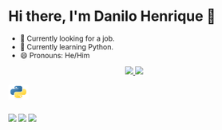 ### <h1>Hi there, I'm Danilo Henrique 👋</h1>

- 🔭 Currently looking for a job.
- 🌱 Currently learning Python.
- 😄 Pronouns: He/Him

<div align="center">
  <a href="https://github.com/danilohcb">
  <img width="48%" src="https://github-readme-stats.vercel.app/api?username=danilohcb&show_icons=true&theme=cobalt2&include_all_commits=true&count_private=true"/>
  <img width="48%" src="https://github-readme-stats.vercel.app/api/top-langs/?username=danilohcb&layout=compact&langs_count=7&theme=cobalt2"/>
</div>
  <div style="display: inline_block"><br>
  <img align="center" height="30" width="40" src="https://raw.githubusercontent.com/devicons/devicon/master/icons/python/python-original.svg">
</div> 
  
  ##
  
  <div> 
  <a href="https://instagram.com/danilohenrique_" target="_blank"><img src="https://img.shields.io/badge/-Instagram-%23E4405F?style=for-the-badge&logo=instagram&logoColor=white" target="_blank"></a>
  <a href = "mailto:daniloborborema@gmail.com"><img src="https://img.shields.io/badge/-Gmail-%23333?style=for-the-badge&logo=gmail&logoColor=white" target="_blank"></a>
  <a href="https://www.linkedin.com/in/danilo-henrique-borborema-50b073161" target="_blank"><img src="https://img.shields.io/badge/-LinkedIn-%230077B5?style=for-the-badge&logo=linkedin&logoColor=white" target="_blank"></a>
</div>
